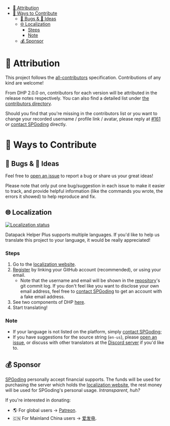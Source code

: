 - [📝 Attribution](#%f0%9f%93%9d-attribution)
- [🚧 Ways to Contribute](#%f0%9f%9a%a7-ways-to-contribute)
    - [🐛 Bugs & 🤔 Ideas](#%f0%9f%90%9b-bugs--%f0%9f%a4%94-ideas)
    - [🌐 Localization](#%f0%9f%8c%90-localization)
        - [Steps](#steps)
        - [Note](#note)
    - [💰 Sponsor](#%f0%9f%92%b0-sponsor)

# 📝 Attribution

This project follows the [all-contributors](https://github.com/all-contributors/all-contributors) specification. Contributions of any kind are welcome!

From DHP 2.0.0 on, contributors for each version will be attributed in the release notes respectively. You can also find a detailed list under [the contributors directory](https://github.com/SPGoding/datapack-language-server/tree/master/contributors).

Should you find that you're missing in the contributors list or you want to change your recorded username / profile link / avatar, please reply at [#161](https://github.com/SPGoding/datapack-language-server/issues/161) or [contact SPGoding](https://github.com/SPGoding/datapack-language-server/wiki/Contact-SPGoding) directly.

# 🚧 Ways to Contribute

## 🐛 Bugs & 🤔 Ideas

Feel free to [open an issue](https://github.com/SPGoding/datapack-language-server/issues/new) to report a bug or share us your great ideas!

Please note that only put one bug/suggestion in each issue to make it easier to track, and provide helpful information (like the commands you wrote, the errors it showed) to help reproduce and fix.

## 🌐 Localization

[![Localization status](https://dhp.spgoding.com/widgets/datapack-helper-plus/-/multi-auto.svg)](https://dhp.spgoding.com/engage/datapack-helper-plus/?utm_source=widget)

Datapack Helper Plus supports multiple languages. If you'd like to help us translate this project to your language, it would be really appreciated!

### Steps

1. Go to the [localization website](https://dhp.spgoding.com).
2. [Register](https://dhp.spgoding.com/accounts/register) by linking your GitHub account (recommended), or using your email.
    - Note that the username and email will be shown in the [repository](https://github.com/SPGoding/datapack-language-server)'s git commit log. If you don't feel like you want to disclose your own email address, feel free to [contact SPGoding](https://github.com/SPGoding/datapack-language-server/wiki/Contact-SPGoding) to get an account with a fake email address.
3. See two components of DHP [here](https://dhp.spgoding.com/projects/datapack-helper-plus).
4. Start translating!

### Note

- If your language is not listed on the platform, simply [contact SPGoding](https://github.com/SPGoding/datapack-language-server/wiki/Contact-SPGoding);
- If you have suggestions for the source string (`en-us`), please [open an issue](https://github.com/SPGoding/datapack-language-server/issues/new), or discuss with other translators at the [Discord server](https://discord.gg/EbdseuS) if you'd like to.

## 💰 Sponsor

[SPGoding](https://github.com/SPGoding) personally accept financial supports. The funds will be used for purchasing the server which holds the [localization website](https://dhp.spgoding.com), the rest money will be used for SPGoding's personal usage. _Intransparent, huh?_

If you're interested in donating:

- 🌎 For global users -> [Patreon](https://patreon.com/SPGoding).
- 🇨🇳 For Mainland China users -> [爱发电](https://afdian.net/@SPGoding).
